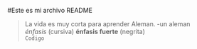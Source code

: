 #Este es mi archivo README  
> La vida es muy corta para aprender Aleman. -un aleman  
*énfasis* (cursiva)
**énfasis fuerte** (negrita)  
`Codigo`
